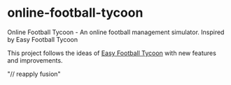 # online-football-tycoon
Online Football Tycoon - An online football management simulator. Inspired by Easy Football Tycoon


This project follows the ideas of [Easy Football Tycoon](https://github.com/robertobouses/easy-football-tycoon) with new features and improvements.  


 "// reapply fusion" 